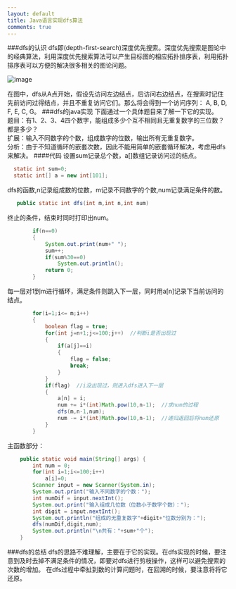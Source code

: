 ```yaml
---
layout: default
title: Java语言实现dfs算法
comments: true
---
```


###dfs的认识
dfs即(depth-first-search)深度优先搜索。深度优先搜索是图论中的经典算法，利用深度优先搜索算法可以产生目标图的相应拓扑排序表，利用拓扑排序表可以方便的解决很多相关的图论问题。

![image](http://upload.wikimedia.org/wikipedia/commons/6/61/Graph.traversal.example.svg)   

在图中，dfs从A点开始，假设先访问左边结点，后访问右边结点，在搜索时记住先前访问过得结点，并且不重复访问它们。那么将会得到一个访问序列：
A, B, D, F, E, C, G。
###dfs的java实现
下面通过一个具体题目来了解一下它的实现。  
题目：有1、2、3、4四个数字，能组成多少个互不相同且无重复数字的三位数？都是多少？  
扩展：输入不同数字的个数，组成数字的位数，输出所有无重复数字。  
分析：由于不知道循环的嵌套次数，因此不能用简单的嵌套循环解决，考虑用dfs来解决。
####代码
设置sum记录总个数，a[]数组记录访问过的结点。
```java
  static int sum=0;
  static int[] a = new int[101];
```
dfs的函数,n记录组成数的位数，m记录不同数字的个数,num记录满足条件的数。
```java
   public static int dfs(int m,int n,int num)
```
终止的条件，结束时同时打印出num。
```java
		if(n==0)
		{
			System.out.print(num+" ");
			sum++;
			if(sum%30==0)
				System.out.println();
			return 0;
		}
```
每一层对1到m进行循环，满足条件则跳入下一层，同时用a[n]记录下当前访问的结点。
```java
		for(i=1;i<= m;i++)
		{	
			boolean flag = true;
			for(int j=n+1;j<=100;j++)  //判断i是否出现过
			{
				if(a[j]==i)
				{
					flag = false;
					break;
				}
			}
			if(flag)  //i没出现过，则进入dfs进入下一层
			{
				a[n] = i;
				num += i*(int)Math.pow(10,n-1);  //求num的过程
				dfs(m,n-1,num);
				num -= i*(int)Math.pow(10,n-1);  //递归返回后将num还原
			}
		}	
```
主函数部分：
```java
    public static void main(String[] args) {
		int num = 0;
		for(int i=1;i<=100;i++)
			a[i]=0;
		Scanner input = new Scanner(System.in);
		System.out.print("输入不同数字的个数：");
		int numDif = input.nextInt();
		System.out.print("输入组成几位数（位数小于数字个数）：");
		int digit = input.nextInt();
		System.out.println("组成的无重复数字"+digit+"位数分别为：");
		dfs(numDif,digit,num);
		System.out.println("\n共有："+sum+"个");
	}
```
###dfs的总结
dfs的思路不难理解，主要在于它的实现。在dfs实现的时候，要注意到及时去掉不满足条件的情况，即要对dfs进行剪枝操作，这样可以避免搜索的次数的增加。
在dfs过程中牵扯到数的计算问题时，在回溯的时候，要注意将将它还原。
